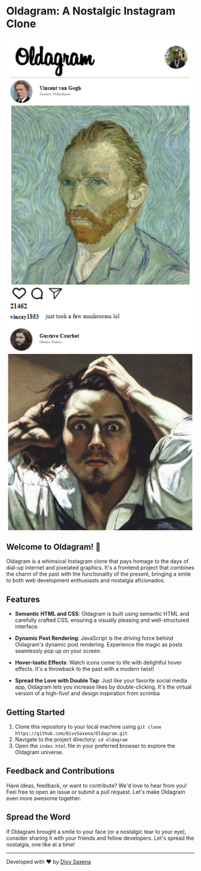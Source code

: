 # Oldagram: A Nostalgic Instagram Clone

<p align="center">
  <img src="images/Oldagram.png" alt="Oldagram Screenshot" width="500px">
</p>

## Welcome to Oldagram! 📸

Oldagram is a whimsical Instagram clone that pays homage to the days of dial-up internet and pixelated graphics. It's a frontend project that combines the charm of the past with the functionality of the present, bringing a smile to both web development enthusiasts and nostalgia aficionados.

## Features

- **Semantic HTML and CSS**: Oldagram is built using semantic HTML and carefully crafted CSS, ensuring a visually pleasing and well-structured interface.

- **Dynamic Post Rendering**: JavaScript is the driving force behind Oldagram's dynamic post rendering. Experience the magic as posts seamlessly pop up on your screen.

- **Hover-tastic Effects**: Watch icons come to life with delightful hover effects. It's a throwback to the past with a modern twist!

- **Spread the Love with Double Tap**: Just like your favorite social media app, Oldagram lets you increase likes by double-clicking. It's the virtual version of a high-five! and design inspiration from scrimba

## Getting Started

1. Clone this repository to your local machine using `git clone https://github.com/DivvSaxena/Oldagram.git`
2. Navigate to the project directory: `cd oldagram`
3. Open the `index.html` file in your preferred browser to explore the Oldagram universe.

## Feedback and Contributions

Have ideas, feedback, or want to contribute? We'd love to hear from you! Feel free to open an issue or submit a pull request. Let's make Oldagram even more awesome together.

## Spread the Word

If Oldagram brought a smile to your face (or a nostalgic tear to your eye), consider sharing it with your friends and fellow developers. Let's spread the nostalgia, one like at a time!

---

Developed with ❤️ by [Divv Saxena](saxenadivv@gmail.com)
